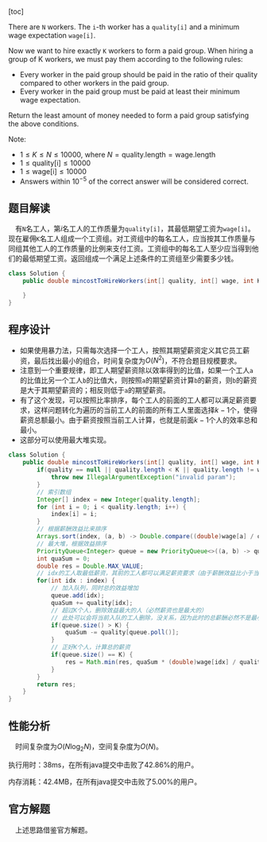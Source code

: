 [toc]

There are `N` workers.  The `i`-th worker has a `quality[i]` and a minimum wage expectation `wage[i]`.

Now we want to hire exactly `K` workers to form a paid group.  When hiring a group of K workers, we must pay them according to the following rules:

* Every worker in the paid group should be paid in the ratio of their quality compared to other workers in the paid group.
* Every worker in the paid group must be paid at least their minimum wage expectation.

Return the least amount of money needed to form a paid group satisfying the above conditions.



Note:

* $1 \le K \le N \le 10000$, where $N = \text{quality.length} = \text{wage.length}$
* $1 \le \text{quality[i]} \le 10000$
* $1 \le \text{wage[i]} \le 10000$
* Answers within $10^{-5}$ of the correct answer will be considered correct.



## 题目解读

&emsp;有`N`名工人，第$i$名工人的工作质量为`quality[i]`，其最低期望工资为`wage[i]`。现在雇佣`K`名工人组成一个工资组。对工资组中的每名工人，应当按其工作质量与同组其他工人的工作质量的比例来支付工资。工资组中的每名工人至少应当得到他们的最低期望工资。返回组成一个满足上述条件的工资组至少需要多少钱。

```java
class Solution {
    public double mincostToHireWorkers(int[] quality, int[] wage, int K) {

    }
}
```

## 程序设计

* 如果使用暴力法，只需每次选择一个工人，按照其期望薪资定义其它员工薪资，最后找出最小的组合，时间复杂度为$O(N^2)$，不符合题目规模要求。
* 注意到一个重要规律，即工人期望薪资除以效率得到的比值，如果一个工人`a`的比值比另一个工人`b`的比值大，则按照`a`的期望薪资计算`b`的薪资，则`b`的薪资是大于其期望薪资的；相反则低于`a`的期望薪资。
* 有了这个发现，可以按照比率排序，每个工人的前面的工人都可以满足薪资要求，这样问题转化为遍历的当前工人的前面的所有工人里面选择$k - 1$个，使得薪资总额最小。由于薪资按照当前工人计算，也就是前面$k - 1$个人的效率总和最小。
* 这部分可以使用最大堆实现。

```java
class Solution {
    public double mincostToHireWorkers(int[] quality, int[] wage, int K) {
        if(quality == null || quality.length < K || quality.length != wage.length) {
            throw new IllegalArgumentException("invalid param");
        }
        // 索引数组
        Integer[] index = new Integer[quality.length];
        for (int i = 0; i < quality.length; i++) {
            index[i] = i;
        }
        // 根据薪酬效益比来排序
        Arrays.sort(index, (a, b) -> Double.compare((double)wage[a] / quality[a], (double) wage[b] / quality[b]));
        // 最大堆，根据效益排序
        PriorityQueue<Integer> queue = new PriorityQueue<>((a, b) -> quality[b] - quality[a]);
        int quaSum = 0;
        double res = Double.MAX_VALUE;
        // idx的工人取最低薪资，其前的工人都可以满足薪资要求（由于薪酬效益比小于当前工人，薪资必然比最低薪资大）
        for(int idx : index) {
            // 加入队列，同时总的效益增加
            queue.add(idx);
            quaSum += quality[idx];
            // 超过K个人，删除效益最大的人（必然薪资也是最大的）
            // 此处可以会将当前入队的工人删除，没关系，因为此时的总薪酬必然不是最小（K个人，每个人薪资都超过最低薪资），不会更新到最终结果
            if(queue.size() > K) {
                quaSum -= quality[queue.poll()];
            }
            // 正好K个人，计算总的薪资
            if(queue.size() == K) {
                res = Math.min(res, quaSum * (double)wage[idx] / quality[idx]);
            }
        }
        return res;
    }
}
```

## 性能分析

&emsp;时间复杂度为$O(N\log_2N)$，空间复杂度为$O(N)$。

执行用时：38ms，在所有java提交中击败了42.86%的用户。

内存消耗：42.4MB，在所有java提交中击败了5.00%的用户。

## 官方解题

&emsp;上述思路借鉴官方解题。